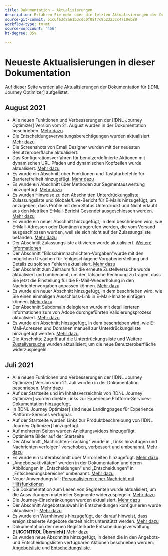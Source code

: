```yaml
---
title: Dokumentation – Aktualisierungen
description: Erfahren Sie mehr über die letzten Aktualisierungen der Dokumentation
source-git-commit: 61c6f63d8a61b3cdc0f08f7c9b2323cc4710eb88
workflow-type: tm+mt
source-wordcount: '456'
ht-degree: 35%

---
```



# Neueste Aktualisierungen in dieser Dokumentation

Auf dieser Seite werden alle Aktualisierungen der Dokumentation für [!DNL Journey Optimizer] aufgelistet.

## August 2021

* Alle neuen Funktionen und Verbesserungen der [!DNL Journey Optimizer] Version vom 21. August wurden in der Dokumentation beschrieben. [Mehr dazu](release-notes.md)
* Die Entscheidungsverwaltungsberechtigungen wurden aktualisiert. [Mehr dazu](administration/ootb-product-profiles.md)
* Die Screenshots von Email Designer wurden mit der neuesten Benutzeroberfläche aktualisiert.
* Das Konfigurationsverfahren für benutzerdefinierte Aktionen mit dynamischen URL-Pfaden und dynamischen Kopfzeilen wurde aktualisiert. [Mehr dazu](action/about-custom-action-configuration.md#url-configuration)
* Es wurde ein Abschnitt über Funktionen und Tastaturbefehle für Barrierefreiheit hinzugefügt. [Mehr dazu](user-interface.md#accessibility)
* Es wurde ein Abschnitt über Methoden zur Segmentauswertung hinzugefügt. [Mehr dazu](segment/about-segments.md#evaluation-method-in-journey-optimizer)
* Es wurden Hinweise zu den Abschnitten Unterdrückungsliste, Zulassungsliste und Globale/Live-Bericht für E-Mails hinzugefügt, um anzugeben, dass Profile mit dem Status Unterdrückt und Nicht erlaubt aus den Metriken E-Mail-Bericht Gesendet ausgeschlossen werden. [Mehr dazu](reports/email-global-report.md)
* Es wurde ein neuer Abschnitt hinzugefügt, in dem beschrieben wird, wie E-Mail-Adressen oder Domänen abgerufen werden, die vom Versand ausgeschlossen wurden, weil sie sich nicht auf der Zulassungsliste befanden. [Mehr dazu](allow-list.md#reporting)
* Der Abschnitt Zulassungsliste aktivieren wurde aktualisiert. [Weitere Informationen](allow-list.md#enable-allow-list)
* Der Abschnitt &quot;Bildschirmnachrichten-Vorgaben&quot;wurde mit den möglichen Ursachen für fehlgeschlagene Vorgabenerstellung und Details zu solchen Fehlern aktualisiert. [Mehr dazu](configuration/message-presets.md#monitor-message-presets)
* Der Abschnitt zum Zeitraum für die erneute Zustellversuche wurde aktualisiert und umbenannt, um der Tatsache Rechnung zu tragen, dass Sie jetzt die Einstellung für die E-Mail-Wiederholung in den Nachrichtenvorgaben anpassen können. [Mehr dazu](configuration/retries.md#retry-duration)
* Es wurde ein neuer Abschnitt hinzugefügt, in dem beschrieben wird, wie Sie einen einmaligen Ausschluss-Link in E-Mail-Inhalte einfügen können. [Mehr dazu](message-tracking.md#one-click-opt-out-link)
* Der Abschnitt Subdomain delegieren wurde mit detaillierteren Informationen zum von Adobe durchgeführten Validierungsprozess aktualisiert. [Mehr dazu](configuration/delegate-subdomain.md#subdomain-validation)
* Es wurde ein Abschnitt hinzugefügt, in dem beschrieben wird, wie E-Mail-Adressen und Domänen manuell zur Unterdrückungsliste hinzugefügt werden. [Mehr dazu](configuration/manage-suppression-list.md#add-addresses-and-domains)
* Die Abschnitte [Zugriff auf die Unterdrückungsliste](configuration/manage-suppression-list.md#access-suppression-list) und [Weitere Zustellversuche](configuration/retries.md) wurden aktualisiert, um die neue Benutzeroberfläche widerzuspiegeln.


## Juli 2021

* Alle neuen Funktionen und Verbesserungen der [!DNL Journey Optimizer] Version vom 21. Juli wurden in der Dokumentation beschrieben. [Mehr dazu](release-notes.md)
* Auf der Startseite und im Inhaltsverzeichnis von [!DNL Journey Optimizer] wurden direkte Links zur Experience Platform-Services-Dokumentation hinzugefügt.
* In [!DNL Journey Optimizer] sind neue Landingpages für Experience Platform-Services verfügbar.
* Auf der Startseite wurden Links zur Produktbeschreibung von [!DNL Journey Optimizer] hinzugefügt.
* Auf mehreren Seiten wurden Anleitungsvideos hinzugefügt.
* Optimierte Bilder auf der Startseite
* Der Abschnitt „Nachrichten-Tracking“ wurde in „Links hinzufügen und Nachrichten verfolgen“ verschoben, verbessert und umbenannt. [Mehr dazu](message-tracking.md)
* Es wurde ein Unterabschnitt über Mirrorseiten hinzugefügt. [Mehr dazu](message-tracking.md#mirror-page)
* „Angebotsaktivitäten“ wurden in der Dokumentation und deren Abbildungen in „Entscheidungen“ und „Entscheidungen“ in „Entscheidungsbereiche“ umbenannt. [Mehr dazu](offers/get-started/starting-offer-decisioning.md)
* Neuer Anwendungsfall: [Personalisieren einer Nachricht mit Hilfsfunktionen](personalization/personalization-use-case-helper-functions.md)
* Die Dokumentation zum Lesen von Segmenten wurde aktualisiert, um die Auswirkungen materieller Segmente widerzuspiegeln. [Mehr dazu](building-journeys/read-segment.md)
* Die Journey-Einschränkungen wurden aktualisiert. [Mehr dazu](building-journeys/limitations.md)
* Der Abschnitt Angebotsauswahl in Entscheidungen konfigurieren wurde aktualisiert - [Mehr dazu](offers/offer-activities/configure-offer-selection.md)
* Es wurde ein Warnhinweis hinzugefügt, der darauf hinweist, dass ereignisbasierte Angebote derzeit nicht unterstützt werden. [Mehr dazu](offers/offer-library/creating-personalized-offers.md#eligibility)
* Dokumentation der neuen Registerkarte Entscheidungsverwaltung **[!UICONTROL Übersicht]** [Mehr dazu](offers/get-started/user-interface.md#overview)
* Es wurden neue Abschnitte hinzugefügt, in denen die in den Angebots- und Entscheidungslisten verfügbaren Aktionen beschrieben werden: [Angebotsliste](offers/offer-library/creating-personalized-offers.md#offer-list) und [Entscheidungsliste](offers/offer-activities/create-offer-activities.md#decision-list).

